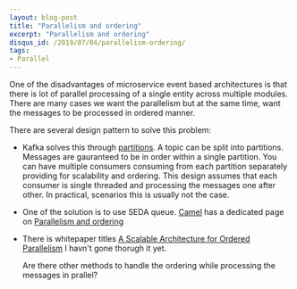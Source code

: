 ```yaml
---
layout: blog-post
title: "Parallelism and ordering"
excerpt: "Parallelism and ordering"
disqus_id: /2019/07/04/parallelism-ordering/
tags:
- Parallel
---
```


One of the disadvantages of microservice event based architectures is that there is lot of parallel processing of a single entity across multiple modules.
There are many cases we want the parallelism but at the same time, want the messages to be processed in ordered manner.

There are several design pattern to solve this problem:

* Kafka solves this through [partitions](http://kafka.apache.org/090/documentation.html). A topic can be split into partitions. Messages are gauranteed to be in order within a single partition. You can have multiple consumers consuming from each partition separately providing for scalability and ordering. This design assumes that each consumer is single threaded and processing the messages one after other. In practical, scenarios this is usually not the case.

* One of the solution is to use SEDA queue. [Camel](https://camel.apache.org/) has a dedicated page on [Parallelism and ordering](https://camel.apache.org/parallel-processing-and-ordering.html)

* There is whitepaper titles [A Scalable Architecture for Ordered Parallelism](https://people.csail.mit.edu/sanchez/papers/2015.swarm.micro.pdf)
  I havn't gone thorugh it yet.

  Are there other methods to handle the ordering while processing the messages in prallel?